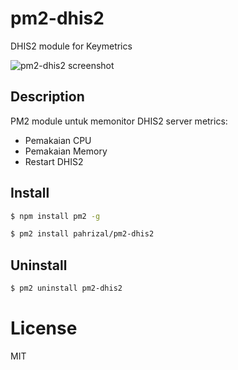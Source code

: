# pm2-dhis2

DHIS2 module for Keymetrics

![pm2-dhis2 screenshot](https://docs.dhis2.org/2.34/fr/developer/html/resources/images/dhis2-logo-rgb-positive.png)

## Description

PM2 module untuk memonitor DHIS2 server metrics:

-   Pemakaian CPU
-   Pemakaian Memory
-   Restart DHIS2

## Install

```bash
$ npm install pm2 -g

$ pm2 install pahrizal/pm2-dhis2
```

## Uninstall

```bash
$ pm2 uninstall pm2-dhis2
```

# License

MIT
